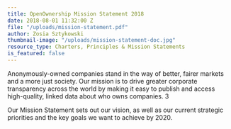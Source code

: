 ```yaml
---
title: OpenOwnership Mission Statement 2018
date: 2018-08-01 11:32:00 Z
file: "/uploads/mission-statement.pdf"
author: Zosia Sztykowski
thumbnail-image: "/uploads/mission-statement-doc.jpg"
resource_type: Charters, Principles & Mission Statements
is_featured: false
---
```


Anonymously-owned companies stand in the way of better, fairer markets and a more just society. Our mission is to drive greater corporate transparency across the world by making it easy to publish and access high-quality, linked data about who owns companies. 3

Our Mission Statement sets out our vision, as well as our current strategic priorities and the key goals we want to achieve by 2020.
